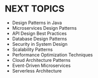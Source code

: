 # NEXT TOPICS
- Design Patterns in Java
- Microservices Design Patterns
- API Design Best Practices
- Database Design Patterns
- Security in System Design
- Scalability Patterns
- Performance Optimization Techniques
- Cloud Architecture Patterns
- Event-Driven Microservices
- Serverless Architecture